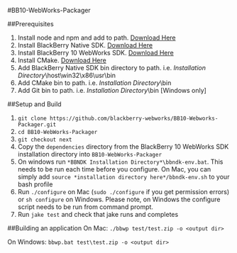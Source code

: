 #BB10-WebWorks-Packager

##Prerequisites
1. Install node and npm and add to path. [Download Here](http://nodejs.org/#download)
2. Install BlackBerry Native SDK. [Download Here](https://bdsc.webapps.blackberry.com/native/)
3. Install BlackBerry 10 WebWorks SDK. [Download Here](https://bdsc.webapps.blackberry.com/html5/download/sdk)
3. Install CMake. [Download Here](http://www.cmake.org/cmake/resources/software.html)
4. Add BlackBerry Native SDK bin directory to path. i.e. *Installation Directory*\host\win32\x86\usr\bin
5. Add CMake bin to path. i.e. *Installation Directory*\bin
6. Add Git bin to path. i.e. *Installation Directory*\bin [Windows only]

##Setup and Build
1. `git clone https://github.com/blackberry-webworks/BB10-Webworks-Packager.git`
2. `cd BB10-WebWorks-Packager`
3. `git checkout next`
4. Copy the `dependencies` directory from the BlackBerry 10 WebWorks SDK installation directory into `BB10-WebWorks-Packager`
5. On windows run `*BBNDK Installation Directory*\bbndk-env.bat`. This needs to be run each time before you configure.
   On Mac, you can simply add `source *installation directory here*/bbndk-env.sh` to your bash profile
6. Run `./configure` on Mac (`sudo ./configure` if you get permission errors) or `sh configure` on Windows.
   Please note, on Windows the configure script needs to be run from command prompt.
7. Run `jake test` and check that jake runs and completes

##Building an application
On Mac:
`./bbwp test/test.zip -o <output dir>`

On Windows:
`bbwp.bat test\test.zip -o <output dir>`